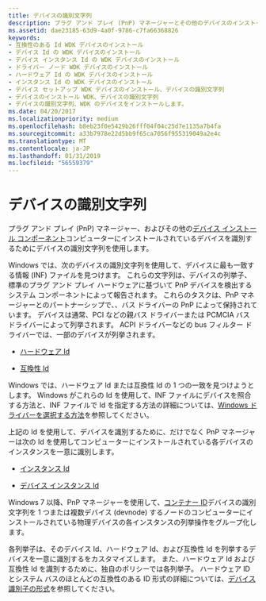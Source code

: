 ```yaml
---
title: デバイスの識別文字列
description: プラグ アンド プレイ (PnP) マネージャーとその他のデバイスのインストール コンポーネントは、コンピューターにインストールされているデバイスを識別するためにデバイスの識別文字列を使用します。
ms.assetid: dae23185-63d9-4a0f-9786-c7fa66368826
keywords:
- 互換性のある Id WDK デバイスのインストール
- デバイス Id の WDK デバイスのインストール
- デバイス インスタンス Id の WDK デバイスのインストール
- ドライバー ノード WDK デバイスのインストール
- ハードウェア Id の WDK デバイスのインストール
- インスタンス Id の WDK デバイスのインストール
- デバイス セットアップ WDK デバイスのインストール、デバイスの識別文字列
- デバイスのインストール WDK、デバイスの識別文字列
- デバイスの識別文字列、WDK のデバイスをインストールします。
ms.date: 04/20/2017
ms.localizationpriority: medium
ms.openlocfilehash: b8eb23f0e5429b26fff04f04c25d7e1135a7b4fa
ms.sourcegitcommit: a33b7978e22d5bb9f65ca7056f955319049a2e4c
ms.translationtype: MT
ms.contentlocale: ja-JP
ms.lasthandoff: 01/31/2019
ms.locfileid: "56559379"
---
```

# <a name="device-identification-strings"></a>デバイスの識別文字列

プラグ アンド プレイ (PnP) マネージャー、およびその他の[デバイス インストール コンポーネント](https://docs.microsoft.com/windows-hardware/drivers/install/overview-of-device-and-driver-installation)コンピューターにインストールされているデバイスを識別するためにデバイスの識別文字列を使用します。

Windows では、次のデバイスの識別文字列を使用して、デバイスに最も一致する情報 (INF) ファイルを見つけます。 これらの文字列は、デバイスの列挙子、標準のプラグ アンド プレイ ハードウェアに基づいて PnP デバイスを検出するシステム コンポーネントによって報告されます。 これらのタスクは、PnP マネージャーとのパートナーシップで、、バス ドライバーの PnP によって保持されています。 デバイスは通常、PCI などの親バス ドライバーまたは PCMCIA バス ドライバーによって列挙されます。 ACPI ドライバーなどの bus フィルター ドライバーでは、一部のデバイスが列挙されます。

- [ハードウェア Id](hardware-ids.md)

- [互換性 Id](compatible-ids.md)

Windows では、ハードウェア Id または互換性 Id の 1 つの一致を見つけようとします。 Windows がこれらの Id を使用して、INF ファイルにデバイスを照合する方法と、INF ファイルで Id を指定する方法の詳細については、[Windows ドライバーを選択する方法](how-setup-selects-drivers.md)を参照してください。

上記の Id を使用して、デバイスを識別するために、だけでなく PnP マネージャーは次の Id を使用してコンピューターにインストールされている各デバイスのインスタンスを一意に識別します。

- [インスタンス Id](instance-ids.md)

- [デバイス インスタンス Id](device-instance-ids.md)

Windows 7 以降、PnP マネージャーを使用して、[コンテナー ID](container-ids.md)デバイスの識別文字列を 1 つまたは複数デバイス (devnode) するノードのコンピューターにインストールされている物理デバイスの各インスタンスの列挙操作をグループ化します。

各列挙子は、そのデバイス Id、ハードウェア Id、および互換性 Id を列挙するデバイスを一意に識別するをカスタマイズします。 また、ハードウェア Id および互換性 Id を識別するために、独自のポリシーでは各列挙子。 ハードウェア ID とシステム バスのほとんどの互換性のある ID 形式の詳細については、[デバイス識別子の形式](device-identifier-formats.md)を参照してください。
